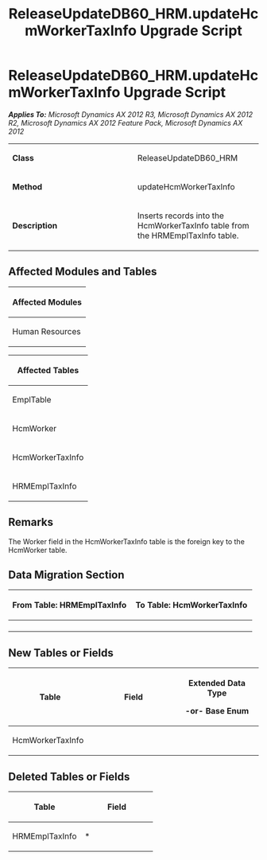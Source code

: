﻿---
title: ReleaseUpdateDB60_HRM.updateHcmWorkerTaxInfo Upgrade Script
TOCTitle: ReleaseUpdateDB60_HRM.updateHcmWorkerTaxInfo Upgrade Script
ms:assetid: d0a1b277-59bb-be8a-da88-2a5799dd85d7
ms:mtpsurl: https://msdn.microsoft.com/en-us/library/JJ686905(v=AX.60)
ms:contentKeyID: 49711355
ms.date: 05/18/2015
mtps_version: v=AX.60
---

# ReleaseUpdateDB60\_HRM.updateHcmWorkerTaxInfo Upgrade Script 


_**Applies To:** Microsoft Dynamics AX 2012 R3, Microsoft Dynamics AX 2012 R2, Microsoft Dynamics AX 2012 Feature Pack, Microsoft Dynamics AX 2012_

<table>
<colgroup>
<col style="width: 50%" />
<col style="width: 50%" />
</colgroup>
<tbody>
<tr class="odd">
<td><p><strong>Class</strong></p></td>
<td><p>ReleaseUpdateDB60_HRM</p></td>
</tr>
<tr class="even">
<td><p><strong>Method</strong></p></td>
<td><p>updateHcmWorkerTaxInfo</p></td>
</tr>
<tr class="odd">
<td><p><strong>Description</strong></p></td>
<td><p>Inserts records into the HcmWorkerTaxInfo table from the HRMEmplTaxInfo table.</p></td>
</tr>
</tbody>
</table>


## Affected Modules and Tables

<table>
<colgroup>
<col style="width: 100%" />
</colgroup>
<thead>
<tr class="header">
<th><p>Affected Modules</p></th>
</tr>
</thead>
<tbody>
<tr class="odd">
<td><p>Human Resources</p></td>
</tr>
</tbody>
</table>


<table>
<colgroup>
<col style="width: 100%" />
</colgroup>
<thead>
<tr class="header">
<th><p>Affected Tables</p></th>
</tr>
</thead>
<tbody>
<tr class="odd">
<td><p>EmplTable</p></td>
</tr>
<tr class="even">
<td><p>HcmWorker</p></td>
</tr>
<tr class="odd">
<td><p>HcmWorkerTaxInfo</p></td>
</tr>
<tr class="even">
<td><p>HRMEmplTaxInfo</p></td>
</tr>
</tbody>
</table>


## Remarks

The Worker field in the HcmWorkerTaxInfo table is the foreign key to the HcmWorker table.

## Data Migration Section

<table>
<colgroup>
<col style="width: 50%" />
<col style="width: 50%" />
</colgroup>
<thead>
<tr class="header">
<th><p>From Table: HRMEmplTaxInfo</p></th>
<th><p>To Table: HcmWorkerTaxInfo</p></th>
</tr>
</thead>
<tbody>
<tr class="odd">
<td><p></p></td>
<td><p></p></td>
</tr>
</tbody>
</table>


## New Tables or Fields

<table>
<colgroup>
<col style="width: 33%" />
<col style="width: 33%" />
<col style="width: 33%" />
</colgroup>
<thead>
<tr class="header">
<th><p>Table</p></th>
<th><p>Field</p></th>
<th><p>Extended Data Type</p>
<p>-or- Base Enum</p></th>
</tr>
</thead>
<tbody>
<tr class="odd">
<td><p>HcmWorkerTaxInfo</p></td>
<td><p></p></td>
<td><p></p></td>
</tr>
</tbody>
</table>


## Deleted Tables or Fields

<table>
<colgroup>
<col style="width: 50%" />
<col style="width: 50%" />
</colgroup>
<thead>
<tr class="header">
<th><p>Table</p></th>
<th><p>Field</p></th>
</tr>
</thead>
<tbody>
<tr class="odd">
<td><p>HRMEmplTaxInfo</p></td>
<td><p>*</p></td>
</tr>
</tbody>
</table>

  



